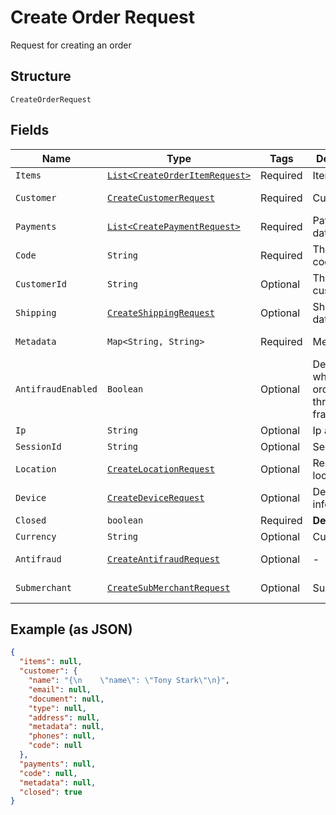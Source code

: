
# Create Order Request

Request for creating an order

## Structure

`CreateOrderRequest`

## Fields

| Name | Type | Tags | Description | Getter | Setter |
|  --- | --- | --- | --- | --- | --- |
| `Items` | [`List<CreateOrderItemRequest>`](../../doc/models/create-order-item-request.md) | Required | Items | List<CreateOrderItemRequest> getItems() | setItems(List<CreateOrderItemRequest> items) |
| `Customer` | [`CreateCustomerRequest`](../../doc/models/create-customer-request.md) | Required | Customer | CreateCustomerRequest getCustomer() | setCustomer(CreateCustomerRequest customer) |
| `Payments` | [`List<CreatePaymentRequest>`](../../doc/models/create-payment-request.md) | Required | Payment data | List<CreatePaymentRequest> getPayments() | setPayments(List<CreatePaymentRequest> payments) |
| `Code` | `String` | Required | The order code | String getCode() | setCode(String code) |
| `CustomerId` | `String` | Optional | The customer id | String getCustomerId() | setCustomerId(String customerId) |
| `Shipping` | [`CreateShippingRequest`](../../doc/models/create-shipping-request.md) | Optional | Shipping data | CreateShippingRequest getShipping() | setShipping(CreateShippingRequest shipping) |
| `Metadata` | `Map<String, String>` | Required | Metadata | Map<String, String> getMetadata() | setMetadata(Map<String, String> metadata) |
| `AntifraudEnabled` | `Boolean` | Optional | Defines whether the order will go through anti-fraud | Boolean getAntifraudEnabled() | setAntifraudEnabled(Boolean antifraudEnabled) |
| `Ip` | `String` | Optional | Ip address | String getIp() | setIp(String ip) |
| `SessionId` | `String` | Optional | Session id | String getSessionId() | setSessionId(String sessionId) |
| `Location` | [`CreateLocationRequest`](../../doc/models/create-location-request.md) | Optional | Request's location | CreateLocationRequest getLocation() | setLocation(CreateLocationRequest location) |
| `Device` | [`CreateDeviceRequest`](../../doc/models/create-device-request.md) | Optional | Device's informations | CreateDeviceRequest getDevice() | setDevice(CreateDeviceRequest device) |
| `Closed` | `boolean` | Required | **Default**: `true` | boolean getClosed() | setClosed(boolean closed) |
| `Currency` | `String` | Optional | Currency | String getCurrency() | setCurrency(String currency) |
| `Antifraud` | [`CreateAntifraudRequest`](../../doc/models/create-antifraud-request.md) | Optional | - | CreateAntifraudRequest getAntifraud() | setAntifraud(CreateAntifraudRequest antifraud) |
| `Submerchant` | [`CreateSubMerchantRequest`](../../doc/models/create-sub-merchant-request.md) | Optional | SubMerchant | CreateSubMerchantRequest getSubmerchant() | setSubmerchant(CreateSubMerchantRequest submerchant) |

## Example (as JSON)

```json
{
  "items": null,
  "customer": {
    "name": "{\n    \"name\": \"Tony Stark\"\n}",
    "email": null,
    "document": null,
    "type": null,
    "address": null,
    "metadata": null,
    "phones": null,
    "code": null
  },
  "payments": null,
  "code": null,
  "metadata": null,
  "closed": true
}
```

